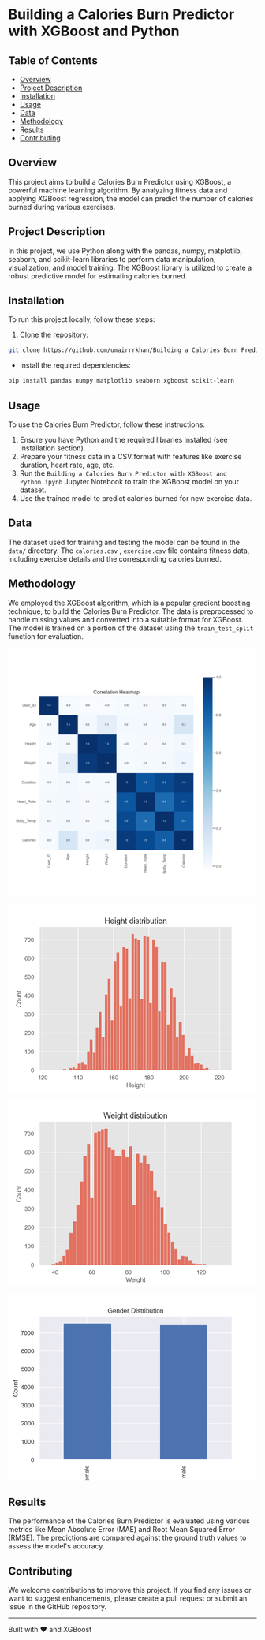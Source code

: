 # Building a Calories Burn Predictor with XGBoost and Python

## Table of Contents
- [Overview](#overview)
- [Project Description](#project-description)
- [Installation](#installation)
- [Usage](#usage)
- [Data](#data)
- [Methodology](#methodology)
- [Results](#results)
- [Contributing](#contributing)

## Overview
This project aims to build a Calories Burn Predictor using XGBoost, a powerful machine learning algorithm. By analyzing fitness data and applying XGBoost regression, the model can predict the number of calories burned during various exercises.

## Project Description
In this project, we use Python along with the pandas, numpy, matplotlib, seaborn, and scikit-learn libraries to perform data manipulation, visualization, and model training. The XGBoost library is utilized to create a robust predictive model for estimating calories burned.

## Installation
To run this project locally, follow these steps:

1. Clone the repository:

```bash
git clone https://github.com/umairrrkhan/Building a Calories Burn Predictor with XGBoost and Python.git
```
- Install the required dependencies:
```bash
pip install pandas numpy matplotlib seaborn xgboost scikit-learn
```
## Usage
To use the Calories Burn Predictor, follow these instructions:

1. Ensure you have Python and the required libraries installed (see Installation section).
2. Prepare your fitness data in a CSV format with features like exercise duration, heart rate, age, etc.
3. Run the `Building a Calories Burn Predictor with XGBoost and Python.ipynb` Jupyter Notebook to train the XGBoost model on your dataset.
4. Use the trained model to predict calories burned for new exercise data.

## Data
The dataset used for training and testing the model can be found in the `data/` directory. The `calories.csv`   ,     `exercise.csv` file contains fitness data, including exercise details and the corresponding calories burned.


## Methodology
We employed the XGBoost algorithm, which is a popular gradient boosting technique, to build the Calories Burn Predictor. The data is preprocessed to handle missing values and converted into a suitable format for XGBoost. The model is trained on a portion of the dataset using the `train_test_split` function for evaluation.

![Model Training](Correlation_heatmap.png)

![Model Training](height_distribution.png)

![Model Training](weight_distribution.png)

![Model Training](gender_distribution.png)

## Results
The performance of the Calories Burn Predictor is evaluated using various metrics like Mean Absolute Error (MAE) and Root Mean Squared Error (RMSE). The predictions are compared against the ground truth values to assess the model's accuracy.

## Contributing
We welcome contributions to improve this project. If you find any issues or want to suggest enhancements, please create a pull request or submit an issue in the GitHub repository.


---
Built with ❤️ and XGBoost


 
